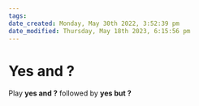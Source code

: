 ```yaml
---
tags: 
date_created: Monday, May 30th 2022, 3:52:39 pm
date_modified: Thursday, May 18th 2023, 6:15:56 pm
---
```

# Yes and ?
Play 
**yes and ?**  followed by
**yes but ?**

